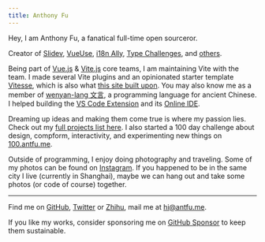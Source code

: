 ```yaml
---
title: Anthony Fu
---
```


<ClientOnly>
  <Plum/>
</ClientOnly>

Hey, I am Anthony Fu, a fanatical full-time open sourceror.

Creator of [Slidev](https://github.com/slidevjs/slidev), [VueUse](https://github.com/vueuse/vueuse), [i18n Ally](https://github.com/lokalise/i18n-ally), [Type Challenges](https://github.com/type-challenges/type-challenges), and [others](/projects).

Being part of [Vue.js](https://vuejs.org/) & [Vite.js](http://vitejs.dev/) core teams, I am maintaining Vite with the team. I made several Vite plugins and an opinionated starter template [Vitesse](https://github.com/antfu/vitesse), which is also what [this site built upon](/posts/rewrite-in-vite). You may also know me as a member of [wenyan-lang 文言](https://wy-lang.org/), a programming language for ancient Chinese. I helped building the [VS Code Extension](https://github.com/antfu/wenyan-lang-vscode) and its [Online IDE](https://ide.wy-lang.org/).

Dreaming up ideas and making them come true is where my passion lies. Check out my [full projects list here](/projects). I also started a 100 day challenge about design, compform, interactivity, and experimenting new things on [100.antfu.me](https://100.antfu.me/).

Outside of programming, I enjoy doing photography and traveling. Some of my photos can be found on [Instagram](https://www.instagram.com/antfu7). If you happened to be in the same city I live (currently in Shanghai), maybe we can hang out and take some photos (or code of course) together.

***

Find me on [GitHub](https://github.com/antfu), [Twitter](https://www.twitter.com/antfu7) or [Zhihu](https://www.zhihu.com/people/antfu), mail me at [hi@antfu.me](mailto:hi@antfu.me).

If you like my works, consider sponsoring me on [GitHub Sponsor](https://github.com/sponsors/antfu) to keep them sustainable.
